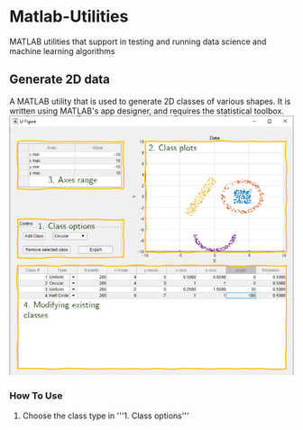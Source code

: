 # Matlab-Utilities
 MATLAB utilities that support in testing and running data science and machine learning algorithms
## Generate 2D data
A MATLAB utility that is used to generate 2D classes of various shapes. It is written using MATLAB's app designer, and requires the statistical toolbox.
![Generate 2D Data app](Images/im_gen2d_1.png)
### How To Use
1. Choose the class type in '''1. Class options'''
